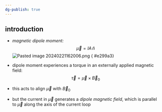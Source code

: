 ```yaml
---
dg-publish: true
---
```

## introduction
- *magnetic dipole moment:*
$$
\vec\mu = IA\,\hat n
$$
![Pasted image 20240221162006.png](/img/user/pics/Pasted%20image%2020240221162006.png)
{ #e299a3}

- dipole moment experiences a torque in an externally applied magnetic field:
$$
\vec \tau = \vec \mu \times \vec B_{0}
$$
- this acts to align $\vec\mu$ with $\vec B_{0}$
- but the current in $\vec\mu$ generates a *dipole magnetic field*, which is parallel to $\vec\mu$ along the axis of the current loop
